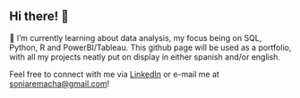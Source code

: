 ## Hi there! 👋

🌱 I’m currently learning about data analysis, my focus being on SQL, Python, R and PowerBI/Tableau. This github page will be used as a portfolio, with all my projects neatly put on display in either spanish and/or english.

Feel free to connect with me via [LinkedIn](https://www.linkedin.com/in/sonia-remacha/) or e-mail me at soniaremacha@gmail.com!
